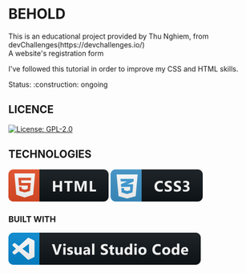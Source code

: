 # BEHOLD
<p>
    This is an educational project provided by  Thu Nghiem, from </br>
    devChallenges(https://devchallenges.io/) </br>
    A website's registration form </br>
</p>
<p>
    I've followed this tutorial in order to improve my CSS and HTML skills.
</p>
<p>
    Status: :construction: ongoing </br>
</p>

## LICENCE

   [![License: GPL-2.0](https://img.shields.io/github/license/rqguzman/behold-devchallenges?color=0F80c0)](https://github.com/rqguzman/behold-devchallenges/blob/main/LICENSE)

## TECHNOLOGIES
<p>
    <img src="https://github.com/rqguzman/assets/blob/main/ColoredBadges/svg/dev/languages/html.svg" alt="HTML" style="vertical-align:top margin:6px 4px">
    <img src="https://github.com/rqguzman/assets/blob/main/ColoredBadges/svg/dev/languages/css3.svg" alt="CSS3" style="vertical-align:top margin:6px 4px">    
</p>

### BUILT WITH  
<p>
    <img src="https://github.com/rqguzman/assets/blob/main/ColoredBadges/svg/dev/tools/visualstudio_code.svg" alt="VS Code" style="vertical-align:top margin:6px 4px">       
</p>
